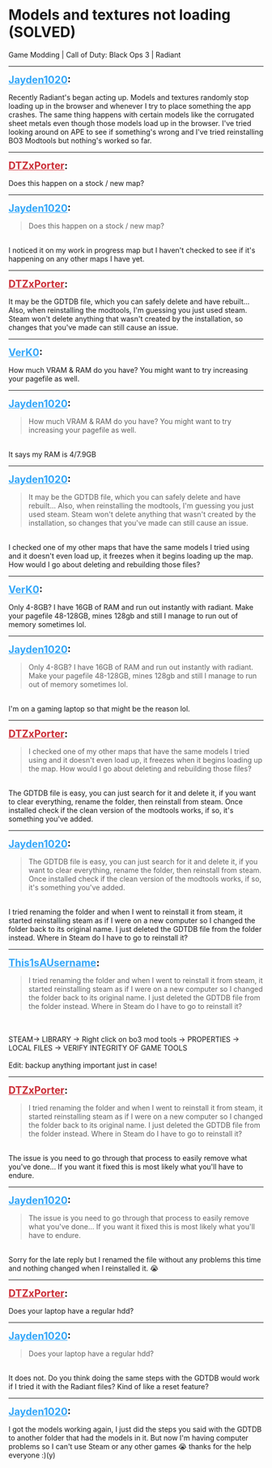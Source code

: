 # Models and textures not loading (SOLVED)
Game Modding | Call of Duty: Black Ops 3 | Radiant

---
<strong style="font-size: 1.4em;"><span style="text-decoration: underline;text-decoration-color: #34a7f9;"><span style="color:#34a7f9;">Jayden1020</span></span>:</strong>

<p>Recently Radiant&#39;s began acting up. Models and textures randomly stop loading up in the browser and whenever I try to place something the app crashes. The same thing happens with certain models like the corrugated sheet metals even though those models load up in the browser. I&#39;ve tried looking around on APE to see if something&#39;s wrong and I&#39;ve tried reinstalling BO3 Modtools but nothing&#39;s worked so far.</p>

---
<strong style="font-size: 1.4em;"><span style="text-decoration: underline;text-decoration-color: #CB2D36;"><span style="color:#CB2D36;">DTZxPorter</span></span>:</strong>

<p>Does this happen on a stock / new map?</p>

---
<strong style="font-size: 1.4em;"><span style="text-decoration: underline;text-decoration-color: #34a7f9;"><span style="color:#34a7f9;">Jayden1020</span></span>:</strong>

<p><blockquote>Does this happen on a stock / new map?<br /></blockquote><br />I noticed it on my work in progress map but I haven&#39;t checked to see if it&#39;s happening on any other maps I have yet.</p>

---
<strong style="font-size: 1.4em;"><span style="text-decoration: underline;text-decoration-color: #CB2D36;"><span style="color:#CB2D36;">DTZxPorter</span></span>:</strong>

<p>It may be the GDTDB file, which you can safely delete and have rebuilt... Also, when reinstalling the modtools, I&#39;m guessing you just used steam. Steam won&#39;t delete anything that wasn&#39;t created by the installation, so changes that you&#39;ve made can still cause an issue.</p>

---
<strong style="font-size: 1.4em;"><span style="text-decoration: underline;text-decoration-color: #34a7f9;"><span style="color:#34a7f9;">VerK0</span></span>:</strong>

<p>How much VRAM &amp; RAM do you have? You might want to try increasing your pagefile as well.</p>

---
<strong style="font-size: 1.4em;"><span style="text-decoration: underline;text-decoration-color: #34a7f9;"><span style="color:#34a7f9;">Jayden1020</span></span>:</strong>

<p><blockquote>How much VRAM &amp; RAM do you have? You might want to try increasing your pagefile as well.<br /></blockquote><br />It says my RAM is 4/7.9GB</p>

---
<strong style="font-size: 1.4em;"><span style="text-decoration: underline;text-decoration-color: #34a7f9;"><span style="color:#34a7f9;">Jayden1020</span></span>:</strong>

<p><blockquote>It may be the GDTDB file, which you can safely delete and have rebuilt... Also, when reinstalling the modtools, I&#39;m guessing you just used steam. Steam won&#39;t delete anything that wasn&#39;t created by the installation, so changes that you&#39;ve made can still cause an issue.<br /></blockquote><br />I checked one of my other maps that have the same models I tried using and it doesn&#39;t even load up, it freezes when it begins loading up the map. How would I go about deleting and rebuilding those files?</p>

---
<strong style="font-size: 1.4em;"><span style="text-decoration: underline;text-decoration-color: #34a7f9;"><span style="color:#34a7f9;">VerK0</span></span>:</strong>

<p>Only 4-8GB? I have 16GB of RAM and run out instantly with radiant. Make your pagefile 48-128GB, mines 128gb and still I manage to run out of memory sometimes lol.</p>

---
<strong style="font-size: 1.4em;"><span style="text-decoration: underline;text-decoration-color: #34a7f9;"><span style="color:#34a7f9;">Jayden1020</span></span>:</strong>

<p><blockquote>Only 4-8GB? I have 16GB of RAM and run out instantly with radiant. Make your pagefile 48-128GB, mines 128gb and still I manage to run out of memory sometimes lol.<br /></blockquote><br />I&#39;m on a gaming laptop so that might be the reason lol.</p>

---
<strong style="font-size: 1.4em;"><span style="text-decoration: underline;text-decoration-color: #CB2D36;"><span style="color:#CB2D36;">DTZxPorter</span></span>:</strong>

<p><blockquote>I checked one of my other maps that have the same models I tried using and it doesn&#39;t even load up, it freezes when it begins loading up the map. How would I go about deleting and rebuilding those files?<br /></blockquote><br />The GDTDB file is easy, you can just search for it and delete it, if you want to clear everything, rename the folder, then reinstall from steam. Once installed check if the clean version of the modtools works, if so, it&#39;s something you&#39;ve added.</p>

---
<strong style="font-size: 1.4em;"><span style="text-decoration: underline;text-decoration-color: #34a7f9;"><span style="color:#34a7f9;">Jayden1020</span></span>:</strong>

<p><blockquote>The GDTDB file is easy, you can just search for it and delete it, if you want to clear everything, rename the folder, then reinstall from steam. Once installed check if the clean version of the modtools works, if so, it&#39;s something you&#39;ve added.<br /></blockquote><br />I tried renaming the folder and when I went to reinstall it from steam, it started reinstalling steam as if I were on a new computer so I changed the folder back to its original name. I just deleted the GDTDB file from the folder instead. Where in Steam do I have to go to reinstall it?</p>

---
<strong style="font-size: 1.4em;"><span style="text-decoration: underline;text-decoration-color: #34a7f9;"><span style="color:#34a7f9;">This1sAUsername</span></span>:</strong>

<p><blockquote>I tried renaming the folder and when I went to reinstall it from steam, it started reinstalling steam as if I were on a new computer so I changed the folder back to its original name. I just deleted the GDTDB file from the folder instead. Where in Steam do I have to go to reinstall it?<br /></blockquote><br /><br />STEAM-&gt; LIBRARY -&gt; Right click on bo3 mod tools -&gt; PROPERTIES -&gt; LOCAL FILES -&gt; VERIFY INTEGRITY OF GAME TOOLS<br /><br />Edit: backup anything important just in case!</p>

---
<strong style="font-size: 1.4em;"><span style="text-decoration: underline;text-decoration-color: #CB2D36;"><span style="color:#CB2D36;">DTZxPorter</span></span>:</strong>

<p><blockquote>I tried renaming the folder and when I went to reinstall it from steam, it started reinstalling steam as if I were on a new computer so I changed the folder back to its original name. I just deleted the GDTDB file from the folder instead. Where in Steam do I have to go to reinstall it?<br /></blockquote><br />The issue is you need to go through that process to easily remove what you&#39;ve done... If you want it fixed this is most likely what you&#39;ll have to endure.</p>

---
<strong style="font-size: 1.4em;"><span style="text-decoration: underline;text-decoration-color: #34a7f9;"><span style="color:#34a7f9;">Jayden1020</span></span>:</strong>

<p><blockquote>The issue is you need to go through that process to easily remove what you&#39;ve done... If you want it fixed this is most likely what you&#39;ll have to endure.<br /></blockquote><br />Sorry for the late reply but I renamed the file without any problems this time and nothing changed when I reinstalled it. &#128557;</p>

---
<strong style="font-size: 1.4em;"><span style="text-decoration: underline;text-decoration-color: #CB2D36;"><span style="color:#CB2D36;">DTZxPorter</span></span>:</strong>

<p>Does your laptop have a regular hdd?</p>

---
<strong style="font-size: 1.4em;"><span style="text-decoration: underline;text-decoration-color: #34a7f9;"><span style="color:#34a7f9;">Jayden1020</span></span>:</strong>

<p><blockquote>Does your laptop have a regular hdd?<br /></blockquote><br />It does not. Do you think doing the same steps with the GDTDB would work if I tried it with the Radiant files? Kind of like a reset feature?</p>

---
<strong style="font-size: 1.4em;"><span style="text-decoration: underline;text-decoration-color: #34a7f9;"><span style="color:#34a7f9;">Jayden1020</span></span>:</strong>

<p>I got the models working again, I just did the steps you said with the GDTDB to another folder that had the models in it. But now I&#39;m having computer problems so I can&#39;t use Steam or any other games  &#128557;  thanks for the help everyone :)(y)</p>
